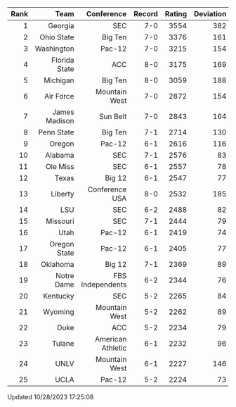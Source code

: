 | Rank  | Team                 | Conference           | Record   | Rating | Deviation |
| ---:  | ---:                 | ---:                 | ---:     | ---:   | ---:      |
| 1     | Georgia              | SEC                  | 7-0      | 3554   | 382       |
| 2     | Ohio State           | Big Ten              | 7-0      | 3376   | 161       |
| 3     | Washington           | Pac-12               | 7-0      | 3215   | 154       |
| 4     | Florida State        | ACC                  | 8-0      | 3175   | 169       |
| 5     | Michigan             | Big Ten              | 8-0      | 3059   | 188       |
| 6     | Air Force            | Mountain West        | 7-0      | 2872   | 154       |
| 7     | James Madison        | Sun Belt             | 7-0      | 2843   | 164       |
| 8     | Penn State           | Big Ten              | 7-1      | 2714   | 130       |
| 9     | Oregon               | Pac-12               | 6-1      | 2616   | 116       |
| 10    | Alabama              | SEC                  | 7-1      | 2576   | 83        |
| 11    | Ole Miss             | SEC                  | 6-1      | 2557   | 78        |
| 12    | Texas                | Big 12               | 6-1      | 2547   | 77        |
| 13    | Liberty              | Conference USA       | 8-0      | 2532   | 185       |
| 14    | LSU                  | SEC                  | 6-2      | 2488   | 82        |
| 15    | Missouri             | SEC                  | 7-1      | 2444   | 79        |
| 16    | Utah                 | Pac-12               | 6-1      | 2419   | 74        |
| 17    | Oregon State         | Pac-12               | 6-1      | 2405   | 77        |
| 18    | Oklahoma             | Big 12               | 7-1      | 2369   | 89        |
| 19    | Notre Dame           | FBS Independents     | 6-2      | 2344   | 76        |
| 20    | Kentucky             | SEC                  | 5-2      | 2265   | 84        |
| 21    | Wyoming              | Mountain West        | 5-2      | 2262   | 89        |
| 22    | Duke                 | ACC                  | 5-2      | 2234   | 79        |
| 23    | Tulane               | American Athletic    | 6-1      | 2232   | 96        |
| 24    | UNLV                 | Mountain West        | 6-1      | 2227   | 146       |
| 25    | UCLA                 | Pac-12               | 5-2      | 2224   | 73        |

Updated 10/28/2023 17:25:08
